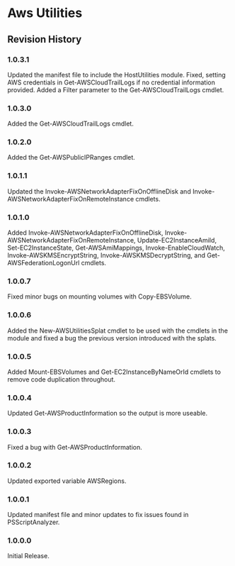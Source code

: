 # Aws Utilities

## Revision History

### 1.0.3.1
Updated the manifest file to include the HostUtilities module. Fixed, setting AWS credentials in Get-AWSCloudTrailLogs if no credential information provided. Added a Filter parameter to the Get-AWSCloudTrailLogs cmdlet.

### 1.0.3.0
Added the Get-AWSCloudTrailLogs cmdlet.

### 1.0.2.0
Added the Get-AWSPublicIPRanges cmdlet.

### 1.0.1.1
Updated the Invoke-AWSNetworkAdapterFixOnOfflineDisk and Invoke-AWSNetworkAdapterFixOnRemoteInstance cmdlets.

### 1.0.1.0
Added Invoke-AWSNetworkAdapterFixOnOfflineDisk, Invoke-AWSNetworkAdapterFixOnRemoteInstance, Update-EC2InstanceAmiId, Set-EC2InstanceState, Get-AWSAmiMappings, Invoke-EnableCloudWatch, Invoke-AWSKMSEncryptString, Invoke-AWSKMSDecryptString, and Get-AWSFederationLogonUrl cmdlets.

### 1.0.0.7
Fixed minor bugs on mounting volumes with Copy-EBSVolume.

### 1.0.0.6
Added the New-AWSUtilitiesSplat cmdlet to be used with the cmdlets in the module and fixed a bug the previous version introduced with the splats.

### 1.0.0.5
Added Mount-EBSVolumes and Get-EC2InstanceByNameOrId cmdlets to remove code duplication throughout.

### 1.0.0.4
Updated Get-AWSProductInformation so the output is more useable.

### 1.0.0.3
Fixed a bug with Get-AWSProductInformation.

### 1.0.0.2
Updated exported variable AWSRegions.

### 1.0.0.1
Updated manifest file and minor updates to fix issues found in PSScriptAnalyzer.

### 1.0.0.0
Initial Release.